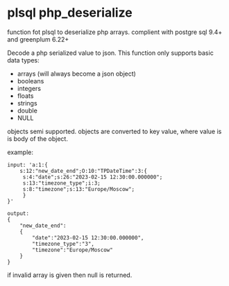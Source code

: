 # plsql php_deserialize
function fot plsql to deserialize php arrays. complient with postgre sql 9.4+ and greenplum 6.22+


Decode a php serialized value to json. This function only supports basic 
data types:
- arrays (will always become a json object)
- booleans
- integers
- floats
- strings
- double 
- NULL
 
objects semi supported. objects are converted to key value, where value is is body of the object.

example: 

```
input: 'a:1:{
	s:12:"new_date_end";O:10:"TPDateTime":3:{
     s:4:"date";s:26:"2023-02-15 12:30:00.000000";
     s:13:"timezone_type";i:3;
     s:8:"timezone";s:13:"Europe/Moscow";
     }
}'

output: 
{
	"new_date_end":
	{
		"date":"2023-02-15 12:30:00.000000",
		"timezone_type":"3",
		"timezone":"Europe/Moscow"
	}
} 

```

if invalid array is given then null is returned.
